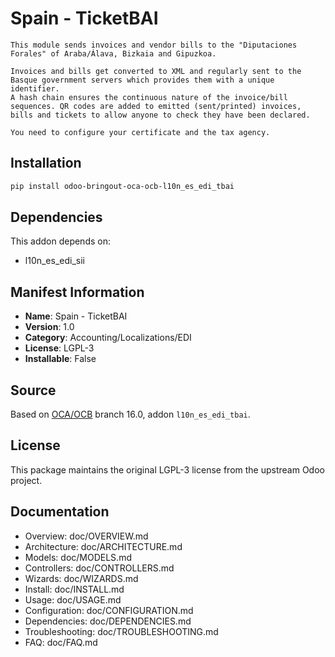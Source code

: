 # Spain - TicketBAI


    This module sends invoices and vendor bills to the "Diputaciones
    Forales" of Araba/Álava, Bizkaia and Gipuzkoa.

    Invoices and bills get converted to XML and regularly sent to the
    Basque government servers which provides them with a unique identifier.
    A hash chain ensures the continuous nature of the invoice/bill
    sequences. QR codes are added to emitted (sent/printed) invoices,
    bills and tickets to allow anyone to check they have been declared.

    You need to configure your certificate and the tax agency.
    

## Installation

```bash
pip install odoo-bringout-oca-ocb-l10n_es_edi_tbai
```

## Dependencies

This addon depends on:
- l10n_es_edi_sii

## Manifest Information

- **Name**: Spain - TicketBAI
- **Version**: 1.0
- **Category**: Accounting/Localizations/EDI
- **License**: LGPL-3
- **Installable**: False

## Source

Based on [OCA/OCB](https://github.com/OCA/OCB) branch 16.0, addon `l10n_es_edi_tbai`.

## License

This package maintains the original LGPL-3 license from the upstream Odoo project.

## Documentation

- Overview: doc/OVERVIEW.md
- Architecture: doc/ARCHITECTURE.md
- Models: doc/MODELS.md
- Controllers: doc/CONTROLLERS.md
- Wizards: doc/WIZARDS.md
- Install: doc/INSTALL.md
- Usage: doc/USAGE.md
- Configuration: doc/CONFIGURATION.md
- Dependencies: doc/DEPENDENCIES.md
- Troubleshooting: doc/TROUBLESHOOTING.md
- FAQ: doc/FAQ.md
